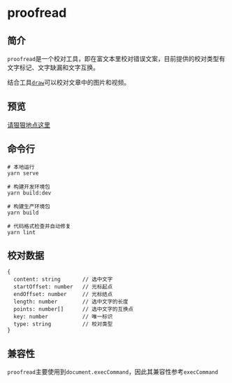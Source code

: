 # proofread

## 简介
`proofread`是一个校对工具，即在富文本里校对错误文案，目前提供的校对类型有文字标记、文字缺漏和文字互换。

结合工具[`draw`](https://github.com/luobin01/draw)可以校对文章中的图片和视频。

## 预览

[请狠狠地点这里](https://luobin01.github.io/proofread/examples/umd/)

## 命令行
````
# 本地运行
yarn serve

# 构建开发环境包
yarn build:dev

# 构建生产环境包
yarn build

# 代码格式检查并自动修复
yarn lint
````

## 校对数据
````
{
  content: string       // 选中文字
  startOffset: number   // 光标起点
  endOffset: number     // 光标结点
  length: number        // 选中文字的长度
  points: number[]      // 选中文字的互换点
  key: number           // 唯一标识
  type: string          // 校对类型
}
````

## 兼容性

`proofread`主要使用到`document.execCommand`，因此其兼容性参考`execCommand`

